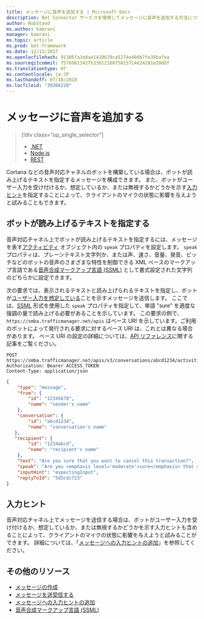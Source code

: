 ```yaml
---
title: メッセージに音声を追加する | Microsoft Docs
description: Bot Connector サービスを使用してメッセージに音声を追加する方法について説明します。
author: RobStand
ms.author: kamrani
manager: kamrani
ms.topic: article
ms.prod: bot-framework
ms.date: 12/13/2017
ms.openlocfilehash: 91385fa3e8ae1410679ca5274e40db7fe38bafea
ms.sourcegitcommit: f576981342fb3361216675815714e24281e20ddf
ms.translationtype: HT
ms.contentlocale: ja-JP
ms.lasthandoff: 07/18/2018
ms.locfileid: "39304220"
---
```

# <a name="add-speech-to-messages"></a>メッセージに音声を追加する
> [!div class="op_single_selector"]
> - [.NET](../dotnet/bot-builder-dotnet-text-to-speech.md)
> - [Node.js](../nodejs/bot-builder-nodejs-text-to-speech.md)
> - [REST](../rest-api/bot-framework-rest-connector-text-to-speech.md)

Cortana などの音声対応チャネルのボットを構築している場合は、ボットが読み上げるテキストを指定するメッセージを構成できます。 また、ボットがユーザー入力を受け付けるか、想定しているか、または無視するかどうかを示す[入力ヒント](bot-framework-rest-connector-add-input-hints.md)を指定することによって、クライアントのマイクの状態に影響を与えようと試みることもできます。

## <a name="specify-text-to-be-spoken-by-your-bot"></a>ボットが読み上げるテキストを指定する

音声対応チャネル上でボットが読み上げるテキストを指定するには、メッセージを表す[アクティビティ][Activity] オブジェクト内の `speak` プロパティを設定します。 `speak` プロパティは、プレーンテキスト文字列か、または声、速さ、音量、発音、ピッチなどのボットの音声のさまざまな特性を制御できる XML ベースのマークアップ言語である<a href="https://msdn.microsoft.com/en-us/library/hh378377(v=office.14).aspx" target="_blank">音声合成マークアップ言語 (SSML)</a> として書式設定された文字列のどちらかに設定できます。 

次の要求では、表示されるテキストと読み上げられるテキストを指定し、ボットが[ユーザー入力を想定している](bot-framework-rest-connector-add-input-hints.md)ことを示すメッセージを送信します。 ここでは、<a href="https://msdn.microsoft.com/en-us/library/hh378377(v=office.14).aspx" target="_blank">SSML</a> 形式を使用した `speak` プロパティを指定して、単語 "sure" を適度な強調の量で読み上げる必要があることを示しています。 この要求の例で、`https://smba.trafficmanager.net/apis` はベース URI を示しています。ご利用のボットによって発行される要求に対するベース URI は、これとは異なる場合があります。 ベース URI の設定の詳細については、[API リファレンス](bot-framework-rest-connector-api-reference.md#base-uri)に関する記事をご覧ください。

```http
POST https://smba.trafficmanager.net/apis/v3/conversations/abcd1234/activities/5d5cdc723
Authorization: Bearer ACCESS_TOKEN
Content-Type: application/json
```

```json
{
    "type": "message",
    "from": {
        "id": "12345678",
        "name": "sender's name"
    },
    "conversation": {
        "id": "abcd1234",
        "name": "conversation's name"
   },
   "recipient": {
        "id": "1234abcd",
        "name": "recipient's name"
    },
    "text": "Are you sure that you want to cancel this transaction?",
    "speak": "Are you <emphasis level='moderate'>sure</emphasis> that you want to cancel this transaction?",
    "inputHint": "expectingInput",
    "replyToId": "5d5cdc723"
}
```

## <a name="input-hints"></a>入力ヒント

音声対応チャネル上でメッセージを送信する場合は、ボットがユーザー入力を受け付けるか、想定しているか、または無視するかどうかを示す入力ヒントも含めることによって、クライアントのマイクの状態に影響を与えようと試みることができます。 詳細については、「[メッセージへの入力ヒントの追加](bot-framework-rest-connector-add-input-hints.md)」を参照してください。

## <a name="additional-resources"></a>その他のリソース

- [メッセージの作成](bot-framework-rest-connector-create-messages.md)
- [メッセージを送受信する](bot-framework-rest-connector-send-and-receive-messages.md)
- [メッセージへの入力ヒントの追加](bot-framework-rest-connector-add-input-hints.md)
- <a href="https://msdn.microsoft.com/en-us/library/hh378377(v=office.14).aspx" target="_blank">音声合成マークアップ言語 (SSML)</a>

[Activity]: bot-framework-rest-connector-api-reference.md#activity-object
